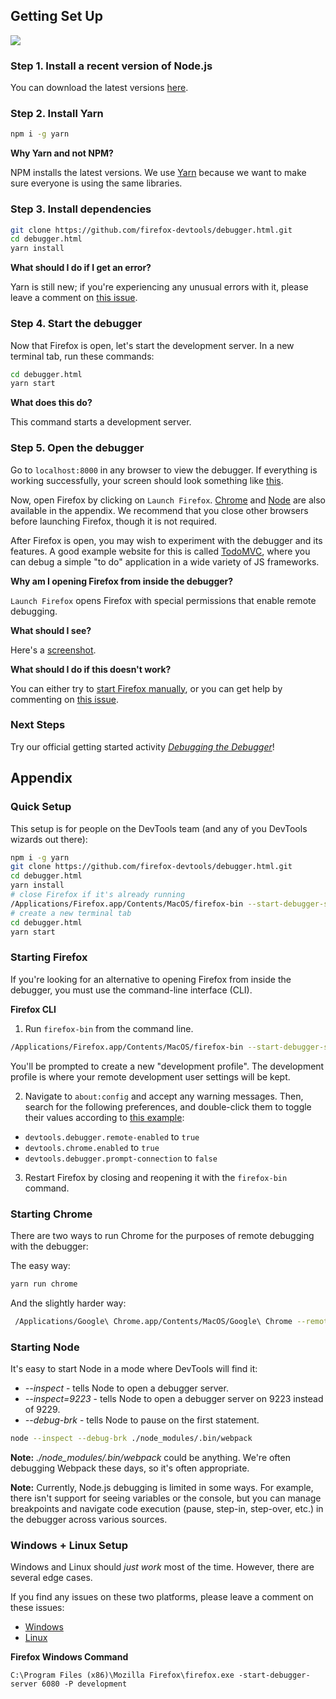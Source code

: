 ## Getting Set Up

![][debugger-intro-gif]

### Step 1. Install a recent version of Node.js

You can download the latest versions [here][node].

### Step 2. Install Yarn

```bash
npm i -g yarn
```
**Why Yarn and not NPM?**

NPM installs the latest versions. We use [Yarn][yarn] because we want to make sure everyone is using the same libraries.

### Step 3. Install dependencies

```bash
git clone https://github.com/firefox-devtools/debugger.html.git
cd debugger.html
yarn install
```

**What should I do if I get an error?**

Yarn is still new; if you're experiencing any unusual errors with it, please leave a comment on [this issue][yarn-issue].

### Step 4. Start the debugger

Now that Firefox is open, let's start the development server. In a new terminal tab, run these commands:

```bash
cd debugger.html
yarn start
```

**What does this do?**

This command starts a development server.

### Step 5. Open the debugger

Go to `localhost:8000` in any browser to view the debugger. If everything is working successfully, your screen should look something like [this](https://cloud.githubusercontent.com/assets/254562/20439428/7498808a-ad89-11e6-895d-d6db320c5009.png).

Now, open Firefox by clicking on `Launch Firefox`. [Chrome](#starting-chrome) and [Node](#starting-node) are also available in the appendix. We recommend that you close other browsers before launching Firefox, though it is not required.

After Firefox is open, you may wish to experiment with the debugger and its features. A good example website for this is called [TodoMVC](http://todomvc.com/examples/vanillajs/), where you can debug a simple "to do" application in a wide variety of JS frameworks.

**Why am I opening Firefox from inside the debugger?**

`Launch Firefox` opens Firefox with special permissions that enable remote debugging.

**What should I see?**

Here's a [screenshot][done-screenshot].

**What should I do if this doesn't work?**

You can either try to [start Firefox manually](#starting-firefox), or you can get help by commenting on [this issue](https://github.com/firefox-devtools/debugger.html/issues/1341).

### Next Steps

Try our official getting started activity [_Debugging the Debugger_](./debugging-the-debugger.md)!

## Appendix

### Quick Setup

This setup is for people on the DevTools team (and any of you DevTools wizards out there):

```bash
npm i -g yarn
git clone https://github.com/firefox-devtools/debugger.html.git
cd debugger.html
yarn install
# close Firefox if it's already running
/Applications/Firefox.app/Contents/MacOS/firefox-bin --start-debugger-server 6080 -P development
# create a new terminal tab
cd debugger.html
yarn start
```

### Starting Firefox

If you're looking for an alternative to opening Firefox from inside the debugger, you must use the command-line interface (CLI).

**Firefox CLI**

1. Run `firefox-bin` from the command line.
```bash
/Applications/Firefox.app/Contents/MacOS/firefox-bin --start-debugger-server 6080 -P development
```

You'll be prompted to create a new "development profile". The development profile is where your remote development user settings will be kept.

2. Navigate to `about:config` and accept any warning messages. Then, search for the following preferences, and double-click them to toggle their values according to [this example](http://g.recordit.co/3VsHIooZ9q.gif):

* `devtools.debugger.remote-enabled` to `true`
* `devtools.chrome.enabled` to `true`
* `devtools.debugger.prompt-connection` to `false`

3. Restart Firefox by closing and reopening it with the `firefox-bin` command.

### Starting Chrome

There are two ways to run Chrome for the purposes of remote debugging with the debugger:

The easy way:

```bash
yarn run chrome
```

And the slightly harder way:

```bash
 /Applications/Google\ Chrome.app/Contents/MacOS/Google\ Chrome --remote-debugging-port=9222 --no-first-run --user-data-dir=/tmp/chrome-dev-profile
```

### Starting Node

It's easy to start Node in a mode where DevTools will find it:

* *--inspect* - tells Node to open a debugger server.
* *--inspect=9223* - tells Node to open a debugger server on 9223 instead of 9229.
* *--debug-brk* - tells Node to pause on the first statement.

```bash
node --inspect --debug-brk ./node_modules/.bin/webpack
```

**Note:** *./node_modules/.bin/webpack* could be anything. We're often debugging Webpack these days, so it's often appropriate.

**Note:** Currently, Node.js debugging is limited in some ways. For example, there isn't support for seeing variables or the console, but you can manage breakpoints and navigate code execution (pause, step-in, step-over, etc.) in the debugger across various sources.

### Windows + Linux Setup

Windows and Linux should *just work* most of the time. However, there are several edge cases.

If you find any issues on these two platforms, please leave a comment on these issues:
* [Windows][windows-issue]
* [Linux][linux-issue]

**Firefox Windows Command**
```
C:\Program Files (x86)\Mozilla Firefox\firefox.exe -start-debugger-server 6080 -P development
```

[debugger-intro-gif]:http://g.recordit.co/WjHZaXKifZ.gif
[done-screenshot]:https://cloud.githubusercontent.com/assets/254562/20439409/55e3994a-ad89-11e6-8e76-55e18c7c0d75.png

[linux-issue]:https://github.com/firefox-devtools/debugger.html/issues/1082
[windows-issue]:https://github.com/firefox-devtools/debugger.html/issues/1248
[yarn-issue]:https://github.com/firefox-devtools/debugger.html/issues/1216
[yarn]:https://yarnpkg.com
[node]:https://nodejs.org/
